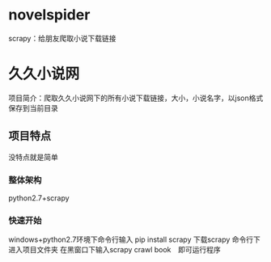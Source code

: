 # novelspider
scrapy：给朋友爬取小说下载链接


# 久久小说网


项目简介：爬取久久小说网下的所有小说下载链接，大小，小说名字，以json格式保存到当前目录

## 项目特点


没特点就是简单


### 整体架构


python2.7+scrapy


### 快速开始


windows+python2.7环境下命令行输入 pip install scrapy 下载scrapy
命令行下进入项目文件夹
在黑窗口下输入scrapy crawl book　即可运行程序
